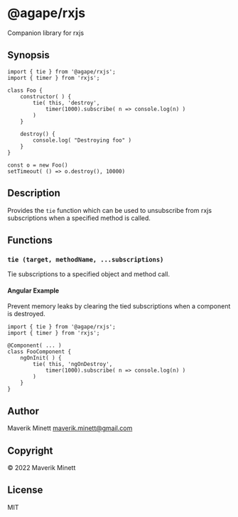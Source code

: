 # @agape/rxjs

Companion library for rxjs

## Synopsis

```
import { tie } from '@agape/rxjs';
import { timer } from 'rxjs';

class Foo {
    constructor( ) {
        tie( this, 'destroy', 
            timer(1000).subscribe( n => console.log(n) )
        )
    }

    destroy() {
        console.log( "Destroying foo" )
    }
}

const o = new Foo()
setTimeout( () => o.destroy(), 10000)
```


## Description

Provides the `tie` function which can be used to unsubscribe from rxjs 
subscriptions when a specified method is called. 

## Functions

### `tie (target, methodName, ...subscriptions)`

Tie subscriptions to a specified object and method call.

####  Angular Example

Prevent memory leaks by clearing the tied subscriptions when a component 
is destroyed.

```
import { tie } from '@agape/rxjs';
import { timer } from 'rxjs';

@Component( ... )
class FooComponent {
    ngOnInit( ) {
        tie( this, 'ngOnDestroy', 
            timer(1000).subscribe( n => console.log(n) )
        )
    }
}
```

## Author

Maverik Minett  maverik.minett@gmail.com


## Copyright

© 2022 Maverik Minett


## License

MIT

